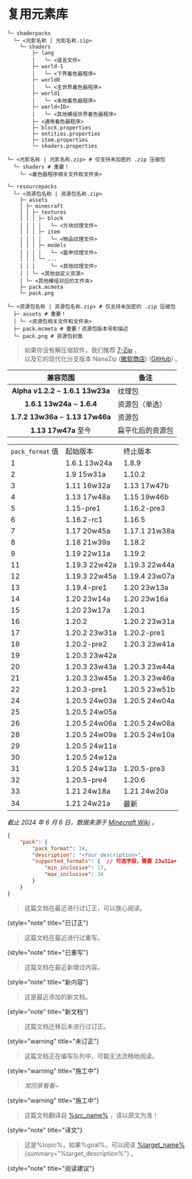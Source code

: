 # 复用元素库

<show-structure depth="0"/>

<snippet id="shaderpack_structure_dev">

```Shell
└─ shaderpacks
  └─ <光影名称 | 光影名称.zip>
    └─ shaders
        ├─ lang
        │   └─ <语言文件>
        ├─ world-1
        │   └─ <下界着色器程序>
        ├─ world0
        │   └─ <主世界着色器程序>
        ├─ world1
        │   └─ <末地着色器程序>
        ├─ world<ID>
        │   └─ <其他模组世界着色器程序>
        ├─ <通用着色器程序>
        ├─ block.properties
        ├─ entities.properties
        ├─ item.properties
        └─ shaders.properties
```

</snippet>


<snippet id="shaderpack_structure_simple">

```Shell
└─ <光影名称 | 光影名称.zip> # 仅支持未加密的 .zip 压缩包
  └─ shaders # 重要！
    └─ <着色器程序相关文件和文件夹>
```

</snippet>



<snippet id="resourcepack_structure_dev">

```Shell
└─ resourcepacks
  └─ <资源包名称 | 资源包名称.zip>
    ├─ assets
    │ ├─ minecraft
    │ │ ├─ textures
    │ │ │ ├─ block
    │ │ │ │   └─ <方块纹理文件>
    │ │ │ ├─ item
    │ │ │ │   └─ <物品纹理文件>
    │ │ │ ├─ models
    │ │ │ │   └─ <盔甲纹理文件>
    │ │ │ └─ ...
    │ │ │     └─ <其他纹理文件>
    │ │ └─ <其他自定义资源>
    │ └─ <其他模组对应的文件夹>
    ├─ pack.mcmeta
    └─ pack.png
```

</snippet>


<snippet id="resourcepack_structure_simple">

```Shell
└─ <资源包名称 | 资源包名称.zip> # 仅支持未加密的 .zip 压缩包
  ├─ assets # 重要！
  │ └─ <资源包相关文件和文件夹>
  ├─ pack.mcmeta # 重要！资源包版本号和描述
  └─ pack.png # 资源包封面
```

</snippet>



<snippet id="recommend_unzipApp">

> 如果你没有解压缩软件，我们推荐 [7-Zip](https://sparanoid.com/lab/7z/) ，  
> 以及它的现代化分支版本 NanaZip ([微软商店](https://www.microsoft.com/store/apps/9N8G7TSCL18R)) ([GitHub](https://github.com/M2Team/NanaZip/releases/latest)) 。

</snippet>



<snippet id="resourcepack_versions_simple">

|                兼容范围                 | 备注       |
|:-----------------------------------:|----------|
| **Alpha v1.2.2** ~ **1.6.1 13w23a** | 纹理包      |
|    **1.6.1 13w24a** ~ **1.6.4**     | 资源包（单选）  |
| **1.7.2 13w36a** ~ **1.13 17w46a**  | 资源包      |
|         **1.13 17w47a** 至今          | 扁平化后的资源包 |

</snippet>

<snippet id="resourcepack_versions">

<procedure collapsible="true" title="兼容性表格">

<table>
<tr><td><code>pack_format</code> 值</td><td>起始版本</td><td>终止版本</td></tr>
<tr><td>1</td><td>1.6.1 13w24a</td><td>1.8.9</td></tr>
<tr><td>2</td><td>1.9 15w31a</td><td>1.10.2</td></tr>
<tr><td>3</td><td>1.11 16w32a</td><td>1.13 17w47b</td></tr>
<tr><td>4</td><td>1.13 17w48a</td><td>1.15 19w46b</td></tr>
<tr><td>5</td><td>1.15-pre1</td><td>1.16.2-pre3</td></tr>
<tr><td>6</td><td>1.16.2-rc1</td><td>1.16.5</td></tr>
<tr><td>7</td><td>1.17 20w45a</td><td>1.17.1 21w38a</td></tr>
<tr><td>8</td><td>1.18 21w39a</td><td>1.18.2</td></tr>
<tr><td>9</td><td>1.19 22w11a</td><td>1.19.2</td></tr>
<tr><td>11</td><td>1.19.3 22w42a</td><td>1.19.3 22w44a</td></tr>
<tr><td>12</td><td>1.19.3 22w45a</td><td>1.19.4 23w07a</td></tr>
<tr><td>13</td><td>1.19.4-pre1</td><td>1.20 23w13a</td></tr>
<tr><td>14</td><td>1.20 23w14a</td><td>1.20 23w16a</td></tr>
<tr><td>15</td><td>1.20 23w17a</td><td>1.20.1</td></tr>
<tr><td>16</td><td>1.20.2</td><td>1.20.2 23w31a</td></tr>
<tr><td>17</td><td>1.20.2 23w31a</td><td>1.20.2-pre1</td></tr>
<tr><td>18</td><td>1.20.2-pre2</td><td>1.20.3 23w41a</td></tr>
<tr><td>19</td><td colspan="2">1.20.3 23w42a</td></tr>
<tr><td>20</td><td>1.20.3 23w43a</td><td>1.20.3 23w44a</td></tr>
<tr><td>21</td><td>1.20.3 23w45a</td><td>1.20.3 23w46a</td></tr>
<tr><td>22</td><td>1.20.3-pre1</td><td>1.20.5 23w51b</td></tr>
<tr><td>24</td><td>1.20.5 24w03a</td><td>1.20.5 24w04a</td></tr>
<tr><td>25</td><td colspan="2">1.20.5 24w05a</td></tr>
<tr><td>26</td><td>1.20.5 24w06a</td><td>1.20.5 24w08a</td></tr>
<tr><td>28</td><td>1.20.5 24w09a</td><td>1.20.5 24w10a</td></tr>
<tr><td>29</td><td colspan="2">1.20.5 24w11a</td></tr>
<tr><td>30</td><td colspan="2">1.20.5 24w12a</td></tr>
<tr><td>31</td><td>1.20.5 24w13a</td><td>1.20.5-pre3</td></tr>
<tr><td>32</td><td>1.20.5-pre4</td><td>1.20.6</td></tr>
<tr><td>33</td><td>1.21 24w18a</td><td>1.21 24w20a</td></tr>
<tr><td>34</td><td>1.21 24w21a</td><td><emphasis>最新</emphasis></td></tr>
</table>

_截止 2024 年 6 月 6 日，数据来源于 [Minecraft Wiki](https://zh.minecraft.wiki/w/%E6%95%99%E7%A8%8B/%E5%88%B6%E4%BD%9C%E8%B5%84%E6%BA%90%E5%8C%85#pack_format) 。_

</procedure>

</snippet>



<snippet id="pack.format">

```JSON
{
    "pack": {
        "pack_format": 34,
        "description": "<Your description>",
        "supported_formats": {  // 可选字段，需要 23w31a+
            "min_inclusive": 17,
            "max_inclusive": 34
        }
    }
}
```

</snippet>



<snippet id="h_note_corrected">

> 这篇文档在最近进行过订正，可以放心阅读。
>
{style="note" title="已订正"}

</snippet>


<snippet id="h_note_rewrote">

> 这篇文档在最近进行过重写。
>
{style="note" title="已重写"}

</snippet>


<snippet id="h_note_new">

> 这篇文档在最近新增过内容。
>
{style="note" title="新内容"}

</snippet>


<snippet id="h_note_newT">

> 这是最近添加的新文档。
>
{style="note" title="新文档"}

</snippet>


<snippet id="h_warning_uncorrected">

> 这篇文档迁移后未进行过订正。
>
{style="warning" title="未订正"}

</snippet>


<snippet id="h_warning_writing">

> 这篇文档正在编写队列中，可能无法流畅地阅读。
>
{style="warning" title="施工中"}

</snippet>


<snippet id="h_warning_zero">

> _常回家看看~_
>
{style="warning" title="施工中"}

</snippet>


<snippet id="h_note_translated">

> 这篇文档翻译自 [%src_name%](%src_link%) ，请以原文为准！
>
{style="note" title="译文"}

</snippet>


<snippet id="h_note_readingTips">

> 这是%topic%，如果%goal%，可以阅读 [%target_name%](%target_topic%){summary="%target_description%"} 。
>
{style="note" title="阅读建议"}

[//]: # (%target_name% 和 %target_description% 可以留白，但是一定要有！)

</snippet>

